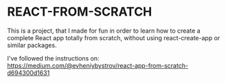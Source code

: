 # REACT-FROM-SCRATCH

This is a project, that I made for fun in order to learn how to create a complete React
app totally from scratch, without using react-create-app or similar packages.

I've followed the instructions on: https://medium.com/@evheniybystrov/react-app-from-scratch-d694300d1631
